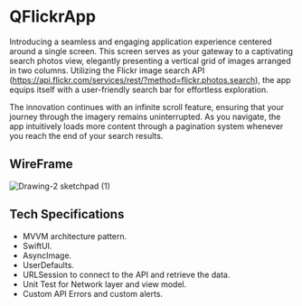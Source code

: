 
# QFlickrApp

Introducing a seamless and engaging application experience centered around a single screen. This screen serves as your gateway to a captivating search photos view, elegantly presenting a vertical grid of images arranged in two columns. Utilizing the Flickr image search API (https://api.flickr.com/services/rest/?method=flickr.photos.search), the app equips itself with a user-friendly search bar for effortless exploration.

The innovation continues with an infinite scroll feature, ensuring that your journey through the imagery remains uninterrupted. As you navigate, the app intuitively loads more content through a pagination system whenever you reach the end of your search results.


## WireFrame
![Drawing-2 sketchpad (1)](https://github.com/AdamDia/QFlickrApp/assets/50494822/09bae924-8ec8-4a96-9da3-14a749230aea)


## Tech Specifications

- MVVM architecture pattern.
- SwiftUI.
- AsyncImage.
- UserDefaults.
- URLSession to connect to the API and retrieve the data.
- Unit Test for Network layer and view model.
- Custom API Errors and custom alerts.
